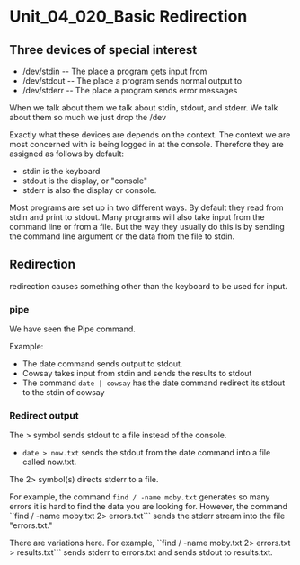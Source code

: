 # Unit_04_020_Basic Redirection

## Three devices of special interest

* /dev/stdin  -- The place a program gets input from
* /dev/stdout -- The place a program sends normal output to
* /dev/stderr -- The place a program sends error messages

When we talk about them we talk about stdin, stdout, and stderr.  We talk about them so much we just drop the /dev

Exactly what these devices are depends on the context.  The context we are most concerned with is being logged in at the console.  Therefore they are assigned as follows by default:

* stdin is the keyboard
* stdout is the display, or "console"
* stderr is also the display or console.

Most programs are set up in two different ways.  By default they read from stdin and print to stdout.  Many programs will also take input from the command line or from a file.  But the way they usually do this is by sending the command line argument or the data from the file to stdin.

## Redirection

redirection causes something other than the keyboard to be used for input.

### pipe

We have seen the Pipe command.  

Example:  
   * The date command sends output to stdout.
   * Cowsay takes input from stdin and sends the results to stdout
   * The command ```date | cowsay``` has the date command redirect its stdout to the stdin of cowsay

### Redirect output

The > symbol sends stdout to a file instead of the console.

* ```date > now.txt``` sends the stdout from the date command into a file called now.txt.

The 2> symbol(s) directs stderr to a file.

For example, the command ```find / -name moby.txt``` generates so many errors it is hard to find the data you are looking for.  However, the command ``find / -name moby.txt 2> errors.txt``` sends the stderr stream into the file "errors.txt."

There are variations here.  For example, ``find / -name moby.txt 2> errors.txt > results.txt``` sends stderr to errors.txt and sends stdout to results.txt.


